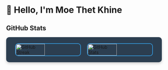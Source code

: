 
# 👋 Hello, I'm Moe Thet Khine
## GitHub Stats

<!-- <div style="display: flex; flex-direction: row; justify-content: center; align-items: center; max-width: 1200px; margin: 0 auto; gap: 20px;">
    <img src="https://streak-stats.demolab.com?user=MoeThetKhine&theme=tokyonight&date_format=j%20M%5B%20Y%5D&start_date=2024-11-01&card_width=450&cache_seconds=60" alt="GitHub Streak" style="width: 45%;"/>
    <img src="https://github-readme-stats.vercel.app/api?username=MoeThetKhine&show_icons=true&count_private=true&hide=contribs&theme=tokyonight&icon_color=ff7f50&card_width=450" alt="GitHub Stats" style="width: 45%;"/>
</div> -->
<div style="
    display: flex; 
    flex-direction: row; 
    justify-content: center; 
    align-items: center; 
    max-width: 1200px; 
    margin: 0 auto; 
    gap: 20px; 
    background-color: #2c3e50; /* Updated background color */ 
    padding: 20px; 
    border-radius: 10px; 
    box-shadow: 0 4px 8px rgba(0, 0, 0, 0.2); /* Add shadow for depth */
">
    <img src="https://streak-stats.demolab.com?user=MoeThetKhine&theme=radical&date_format=j%20M%5B%20Y%5D&start_date=2024-11-01&card_width=450&cache_seconds=1" 
         alt="GitHub Streak" 
         style="
             width: 45%; 
             border: 2px solid #3498db; /* Updated border color to blue */ 
             border-radius: 10px; 
         "
    />
    <img src="https://github-readme-stats.vercel.app/api?username=MoeThetKhine&show_icons=true&count_private=true&hide=contribs=false&theme=radical&icon_color=3498db&card_width=450&cache_seconds=1" 
         alt="GitHub Stats" 
         style="
             width: 45%; 
             border: 2px solid #3498db; /* Updated border color to blue */ 
             border-radius: 10px; 
         "
    />
</div>






